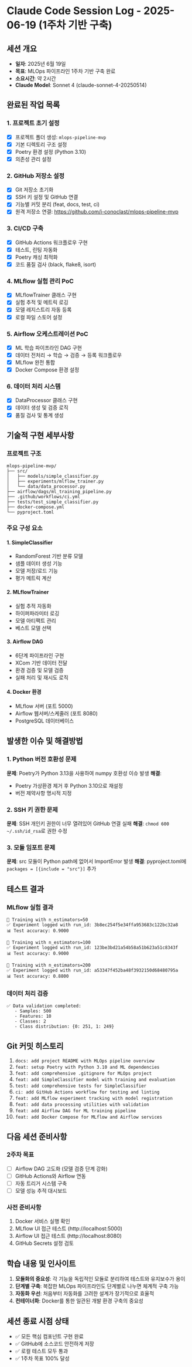 # Claude Code Session Log - 2025-06-19 (1주차 기반 구축)

## 세션 개요
- **일자**: 2025년 6월 19일
- **목표**: MLOps 파이프라인 1주차 기반 구축 완료
- **소요시간**: 약 2시간
- **Claude Model**: Sonnet 4 (claude-sonnet-4-20250514)

## 완료된 작업 목록

### 1. 프로젝트 초기 설정
- [x] 프로젝트 폴더 생성: `mlops-pipeline-mvp`
- [x] 기본 디렉토리 구조 설정
- [x] Poetry 환경 설정 (Python 3.10)
- [x] 의존성 관리 설정

### 2. GitHub 저장소 설정
- [x] Git 저장소 초기화
- [x] SSH 키 설정 및 GitHub 연결
- [x] 기능별 커밋 분리 (feat, docs, test, ci)
- [x] 원격 저장소 연결: https://github.com/i-conoclast/mlops-pipeline-mvp

### 3. CI/CD 구축
- [x] GitHub Actions 워크플로우 구현
- [x] 테스트, 린팅 자동화
- [x] Poetry 캐싱 최적화
- [x] 코드 품질 검사 (black, flake8, isort)

### 4. MLflow 실험 관리 PoC
- [x] MLflowTrainer 클래스 구현
- [x] 실험 추적 및 메트릭 로깅
- [x] 모델 레지스트리 자동 등록
- [x] 로컬 파일 스토어 설정

### 5. Airflow 오케스트레이션 PoC
- [x] ML 학습 파이프라인 DAG 구현
- [x] 데이터 전처리 → 학습 → 검증 → 등록 워크플로우
- [x] MLflow 완전 통합
- [x] Docker Compose 환경 설정

### 6. 데이터 처리 시스템
- [x] DataProcessor 클래스 구현
- [x] 데이터 생성 및 검증 로직
- [x] 품질 검사 및 통계 생성

## 기술적 구현 세부사항

### 프로젝트 구조
```
mlops-pipeline-mvp/
├── src/
│   ├── models/simple_classifier.py
│   ├── experiments/mlflow_trainer.py
│   └── data/data_processor.py
├── airflow/dags/ml_training_pipeline.py
├── .github/workflows/ci.yml
├── tests/test_simple_classifier.py
├── docker-compose.yml
└── pyproject.toml
```

### 주요 구성 요소

#### 1. SimpleClassifier
- RandomForest 기반 분류 모델
- 샘플 데이터 생성 기능
- 모델 저장/로드 기능
- 평가 메트릭 계산

#### 2. MLflowTrainer
- 실험 추적 자동화
- 하이퍼파라미터 로깅
- 모델 아티팩트 관리
- 베스트 모델 선택

#### 3. Airflow DAG
- 6단계 파이프라인 구현
- XCom 기반 데이터 전달
- 환경 검증 및 모델 검증
- 실패 처리 및 재시도 로직

#### 4. Docker 환경
- MLflow 서버 (포트 5000)
- Airflow 웹서버/스케줄러 (포트 8080)
- PostgreSQL 데이터베이스

## 발생한 이슈 및 해결방법

### 1. Python 버전 호환성 문제
**문제**: Poetry가 Python 3.13을 사용하여 numpy 호환성 이슈 발생
**해결**: 
- Poetry 가상환경 제거 후 Python 3.10으로 재설정
- 버전 제약사항 명시적 지정

### 2. SSH 키 권한 문제
**문제**: SSH 개인키 권한이 너무 열려있어 GitHub 연결 실패
**해결**: `chmod 600 ~/.ssh/id_rsa`로 권한 수정

### 3. 모듈 임포트 문제
**문제**: src 모듈이 Python path에 없어서 ImportError 발생
**해결**: pyproject.toml에 `packages = [{include = "src"}]` 추가

## 테스트 결과

### MLflow 실험 결과
```
🚀 Training with n_estimators=50
✅ Experiment logged with run_id: 3b8ec254f5e34ffa953683c122bc32a8
📊 Test accuracy: 0.9000

🚀 Training with n_estimators=100  
✅ Experiment logged with run_id: 123be3bd21a54b58a51b623a51c8343f
📊 Test accuracy: 0.9000

🚀 Training with n_estimators=200
✅ Experiment logged with run_id: a53347f452ba48f3932150d68480795a
📊 Test accuracy: 0.8800
```

### 데이터 처리 검증
```
✅ Data validation completed:
   - Samples: 500
   - Features: 10  
   - Classes: 2
   - Class distribution: {0: 251, 1: 249}
```

## Git 커밋 히스토리
1. `docs: add project README with MLOps pipeline overview`
2. `feat: setup Poetry with Python 3.10 and ML dependencies`
3. `feat: add comprehensive .gitignore for MLOps project`
4. `feat: add SimpleClassifier model with training and evaluation`
5. `test: add comprehensive tests for SimpleClassifier`
6. `ci: add GitHub Actions workflow for testing and linting`
7. `feat: add MLflow experiment tracking with model registration`
8. `feat: add data processing utilities with validation`
9. `feat: add Airflow DAG for ML training pipeline`
10. `feat: add Docker Compose for MLflow and Airflow services`

## 다음 세션 준비사항

### 2주차 목표
- [ ] Airflow DAG 고도화 (모델 검증 단계 강화)
- [ ] GitHub Actions와 Airflow 연동
- [ ] 자동 트리거 시스템 구축
- [ ] 모델 성능 추적 대시보드

### 사전 준비사항
1. Docker 서비스 실행 확인
2. MLflow UI 접근 테스트 (http://localhost:5000)
3. Airflow UI 접근 테스트 (http://localhost:8080)
4. GitHub Secrets 설정 검토

## 학습 내용 및 인사이트

1. **모듈화의 중요성**: 각 기능을 독립적인 모듈로 분리하여 테스트와 유지보수가 용이
2. **단계별 구축**: 복잡한 MLOps 파이프라인도 단계별로 나누면 체계적 구축 가능
3. **자동화 우선**: 처음부터 자동화를 고려한 설계가 장기적으로 효율적
4. **컨테이너화**: Docker를 통한 일관된 개발 환경 구축의 중요성

## 세션 종료 시점 상태
- ✅ 모든 핵심 컴포넌트 구현 완료
- ✅ GitHub에 소스코드 안전하게 저장
- ✅ 로컬 테스트 모두 통과
- ✅ 1주차 목표 100% 달성